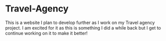 # Travel-Agency
This is a website I plan to develop further as I work on my Travel agency project. I am excited for it as this is something I did a while back but I get to continue working on it to make it better!
